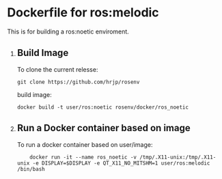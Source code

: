 # Dockerfile for ros:melodic
This is for building a ros:noetic enviroment. 
  
1. ## Build Image
    To clone the current relesse:
    ```bash:bash
    git clone https://github.com/hrjp/rosenv
    ```
    build image:
    ```bash:bash
    docker build -t user/ros:noetic rosenv/docker/ros_noetic
    ```

2. ## Run a Docker container based on image
    To run a docker container based on user/image:
    ```bash:bash
        docker run -it --name ros_noetic -v /tmp/.X11-unix:/tmp/.X11-unix -e DISPLAY=$DISPLAY -e QT_X11_NO_MITSHM=1 user/ros:melodic /bin/bash 
    ```